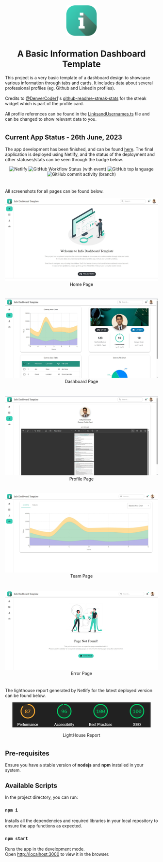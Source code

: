 <p align="center">
<img alt="logo" src="./public/info.png" height=100>
<h1 align="center">A Basic Information Dashboard Template</h1>
</p>

This project is a very basic template of a dashboard design to showcase various information through tabs and cards. It includes data about several professional profiles (eg. Github and LinkedIn profiles).\
\
Credits to [@DenverCoder1](https://github.com/DenverCoder1)'s [github-readme-streak-stats](https://github.com/DenverCoder1/github-readme-streak-stats) for the streak widget which is part of the profile card.\
\
All profile references can be found in the
[LinksandUsernames.ts](src/LinksandUsernames.ts) file and can be changed to show relevant data to you.

#

## Current App Status - 26th June, 2023

The app development has been finished, and can be found [here](https://info-dashboard-template.netlify.app/). The final application is deployed using Netlify, and the status of the deployment and other statuses/stats can be seen through the badge below.

<p align="center">
<img alt="Netlify" src="https://img.shields.io/netlify/9d521f10-a89e-4636-964d-51f1431a8427?style=for-the-badge&logo=netlify&logoColor=white&labelColor=%23525b61&color=%23bef9c5">
<img alt="GitHub Workflow Status (with event)" src="https://img.shields.io/github/actions/workflow/status/04-aditya/Info-Dashboard-Template/main.yml?style=for-the-badge&logo=githubactions&logoColor=white&labelColor=black">
<img alt="GitHub top language" src="https://img.shields.io/github/languages/top/04-aditya/Info-Dashboard-Template?style=for-the-badge&logo=typescript&labelColor=white">
<img alt="GitHub commit activity (branch)" src="https://img.shields.io/github/commit-activity/t/04-aditya/Info-Dashboard-Template?style=for-the-badge&logo=github&color=white">
</p>

#

All screenshots for all pages can be found below.

<p align="center">
  <img src="./public/Screenshots/HomePage.jpeg" alt="Home Page"/>
  Home Page 
</p>

#

<p align="center">
  <img src="./public/Screenshots/DashboardPage.jpg" alt="Dashboard Page"/>
  Dashboard Page 
</p>

#

<p align="center">
  <img src="./public/Screenshots/ProfilePage.jpg" alt="Profile Page"/>
  Profile Page 
</p>

#

<p align="center">
  <img src="./public/Screenshots/TeamPage.jpeg" alt="Team Page"/>
  Team Page 
</p>

#

<p align="center">
  <img src="./public/Screenshots/ErrorPage.jpeg" alt="Error Page"/>
  Error Page 
</p>

#

The lighthouse report generated by Netlify for the latest deployed version can be found below.

<p align="center">
  <img src="./public/Screenshots/LighthouseReportNetlify.png" alt="LightHouse Report"/>
  <p align="center">LightHouse Report</p>
</p>

#

## Pre-requisites

Ensure you have a stable version of **nodejs** and **npm** installed in your system.

## Available Scripts

In the project directory, you can run:

### `npm i`

Installs all the dependencies and required libraries in your local repository to ensure the app functions as expected.

### `npm start`

Runs the app in the development mode.\
Open [http://localhost:3000](http://localhost:3000) to view it in the browser.
